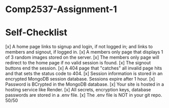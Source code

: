 # Comp2537-Assignment-1
# Self-Checklist
[x] A home page links to signup and login, if not logged in;  and links to members and signout, if logged in. 
[x] A members only page that displays 1 of 3 random images stored on the server.
[x] The members only page will redirect to the home page if no valid session is found. 
[x] The signout buttons end the session. 
[x] A 404 page that "catches" all invalid page hits and that sets the status code to 404.
[x] Session information is stored in an encrypted MongoDB session database.  Sessions expire after 1 hour. 
[x] Password is BCrypted in the MongoDB database. 
[x] Your site is hosted in a hosting service like Render. 
[x] All secrets, encryption keys, database passwords are stored in a .env file. 
[x] The .env file is NOT in your git repo. 
50/50
